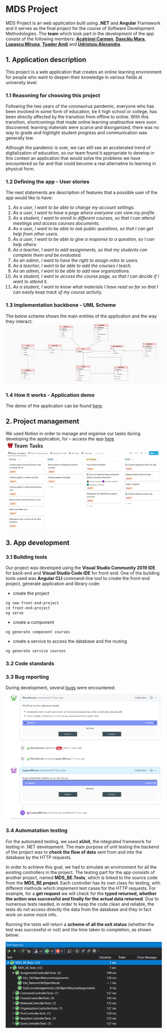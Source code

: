 # MDS Project
MDS Project is an web application built using **.NET** and **Angular** Framework and it serves as the final project for the course of Software Development Methodologies. The **team** which took part in the development of the app consist of the following members: **[Acatrinei Carmen](https://github.com/carmenacatrinei)**, **[Dascălu Mara](https://github.com/MaraDascalu)**, **[Lupașcu Miruna](https://github.com/LupascuMiruna)**, **[Toader Andi](https://github.com/andidroid2000)** and **[Udriștoiu Alexandra](https://github.com/alexandra-udristoiu)**.

## 1. Application description
This project is a web application that creates an online learning environment for people who want to deepen their knowledge in various fields at university level.

### 1.1 Reasoning for choosing this project
Following the two years of the coronavirus pandemic, everyone who has been involved in some form of education, be it high school or college, has been directly affected by the transition from offline to online. With this transition, shortcomings that made online learning unattractive were soon discovered: learning materials were scarce and disorganized, there was no way to grade and highlight student progress and communication was generally low.

Although the pandemic is over, we can still see an accelerated trend of digitalization of education, so our team found it appropriate to develop in this context an application that would solve the problems we have encountered so far and that could become a real alternative to learning in physical form.

### 1.2 Defining the app - User stories
The next statements are description of features that a possible user of the app would like to have:
 1. *As a user, I want to be able to change my account settings.*
 2. *As a user, I want to have a page where everyone can view my profile .*
 3. *As a student, I want to enroll in different courses, so that I can attend meetings and access courses documents.*
 4. *As a user, I want to be able to ask public questions, so that I can get help from other users.*
 5. *As a user, I want to be able to give a response to a question, so I can help others.*
 6. *As a teacher, I want to add assignments, so that my students can complete them and be evaluated.*
 7. *As an admin, I want to have the right to assign roles to users.*
 8. *As a teacher, I want to be able to add the courses I teach.*
 9. *As an admin, I want to be able to add new organizations.*
10. *As a student, I want to access the course page, so that I can decide if I want to attend it.*
11. *As a student, I want to know what materials I have read so far so that I can easily keep track of my course activity.*

### 1.3 Implementation backbone - UML Scheme
The below scheme shows the main entities of the application and the way they interact:
![uml scheme](/assets/uml.png)

### 1.4 How it works - Application demo
The demo of the application can be found [here](https://drive.google.com/drive/folders/1jIxcQP_lTKMtUCCWOG5n2vF_zL8lFaLq?usp=sharing).

## 2. Project management
We  used Notion in order to manage and organise our tasks during developing the application, for – access the app [here](https://www.notion.so/e604e6134a0d4cb1a02470417ffd58f9?v=322b68d251af45e185711f40aade8730)
![notion scheme](/assets/notion.png)

## 3. App development

### 3.1 Building tools
Our project was developed using the **Visual Studio Community 2019 IDE** for back-end and **Visual Studio Code IDE** for front-end. One of the building tools used was **Angular CLI** command-line tool to create the front-end project, generate application and library code:
- create the project
```
ng new front-end-project
cd front-end-project
ng serve
```
- create a component 
```
ng generate component courses
```
- create a service to access the database and the routing
```
ng generate service courses
```

### 3.2 Code standards


### 3.3 Bug reporting
During development, several [bugs](https://github.com/alexandra-udristoiu/MDS/pull/10/commits/4254c7858a9be3d02293c68fda1c52e969e41949) were encountered:
![bug report image](/assets/bug.png)  

### 3.4 Automatation testing
For the automated testing, we used **xUnit**, the integrated framework for testing in .NET development. The main purpose of unit testing the backend of the project was to **check the flow of data** sent from and into the database by the HTTP requests.
  
In order to achieve this goal, we had to simulate an environment for all the existing controllers in the project. The testing part for the app consists of another project, named **MDS_BE.Tests**, which is linked to the source code from the **MDS_BE project**. Each controller has its own class for testing, with different methods which implement test cases for the HTTP requests. For example, for a **get request** we will check for the **typed returned, whether the action was successful and finally for the actual data returned**. Due to numerous tests needed, in order to keep the code clean and reliable, the tests do not access directly the data from the database and they in fact work on some mock info.

Running the tests will return a **scheme of all the exit status** (whether the test was successful or not) and the time taken to completion, as shown below:

![unit test result](/assets/unittest.png)
